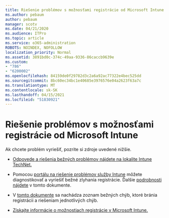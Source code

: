 ```yaml
---
title: Riešenie problémov s možnosťami registrácie od Microsoft Intune
ms.author: pebaum
author: pebaum
manager: scotv
ms.date: 04/21/2020
ms.audience: ITPro
ms.topic: article
ms.service: o365-administration
ROBOTS: NOINDEX, NOFOLLOW
localization_priority: Normal
ms.assetid: 3891bd0c-374c-49aa-9336-86caccb9639e
ms.custom:
- "786"
- "6200002"
ms.openlocfilehash: 84159de0f29782d3c2a6a92ac77322e4bec525dd
ms.sourcegitcommit: 8bc60ec34bc1e40685e3976576e04a2623f63a7c
ms.translationtype: MT
ms.contentlocale: sk-SK
ms.lasthandoff: 04/15/2021
ms.locfileid: "51830921"
---
```

# <a name="troubleshoot-issues-with-enrollment-options-microsoft-intune"></a>Riešenie problémov s možnosťami registrácie od Microsoft Intune

Ak chcete problém vyriešiť, pozrite si zdroje uvedené nižšie.
  
- [Odpovede a riešenia bežných problémov nájdete na lokalite Intune TechNet.](https://social.technet.microsoft.com/Forums/home?category=microsoftintune&amp;filter=alltypes&amp;sort=lastpostdesc)

- Pomocou [portálu na riešenie problémov služby Intune](https://aka.ms/intunetroubleshooting) môžete diagnostikovať a vyriešiť bežné zlyhania registrácie. Ďalšie [podrobnosti nájdete](https://docs.microsoft.com/intune/help-desk-operators) v tomto dokumente.

- V [tomto dokumente](https://docs.microsoft.com/troubleshoot/mem/intune/troubleshoot-device-enrollment-in-intune) sa nachádza zoznam bežných chýb, ktoré bránia registrácii a riešeniam jednotlivých chýb.

- [Získajte informácie o možnostiach registrácie v Microsoft Intune.](https://docs.microsoft.com/intune/enrollment-options)

